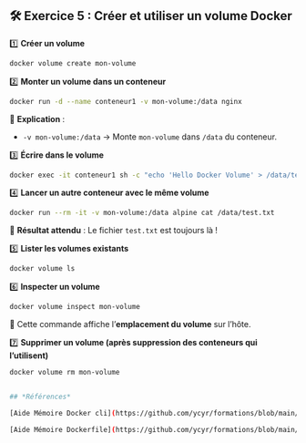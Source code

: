 ## **🛠 Exercice 5 : Créer et utiliser un volume Docker**


1️⃣ **Créer un volume**
```sh
docker volume create mon-volume
```
2️⃣ **Monter un volume dans un conteneur**
```sh
docker run -d --name conteneur1 -v mon-volume:/data nginx
```
📌 **Explication** :
- `-v mon-volume:/data` → Monte `mon-volume` dans `/data` du conteneur.

3️⃣ **Écrire dans le volume**
```sh
docker exec -it conteneur1 sh -c "echo 'Hello Docker Volume' > /data/test.txt"
```
4️⃣ **Lancer un autre conteneur avec le même volume**
```sh
docker run --rm -it -v mon-volume:/data alpine cat /data/test.txt
```
📌 **Résultat attendu** : Le fichier `test.txt` est toujours là !

5️⃣ **Lister les volumes existants**
```sh
docker volume ls
```

6️⃣ **Inspecter un volume**
```sh
docker volume inspect mon-volume
```
📌 Cette commande affiche l’**emplacement du volume** sur l’hôte.

7️⃣ **Supprimer un volume (après suppression des conteneurs qui l’utilisent)**
```sh
docker volume rm mon-volume


## *Références*

[Aide Mémoire Docker cli](https://github.com/ycyr/formations/blob/main/docker/aide-memoire/docker-cli-cheatsheet.md)

[Aide Mémoire Dockerfile](https://github.com/ycyr/formations/blob/main/docker/aide-memoire/dockerfile-cheatsheet.md)
